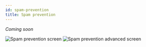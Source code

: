 ```yaml
---
id: spam-prevention
title: Spam prevention
---
```


*Coming soon*

![Spam prevention screen](/img/forms/spam.webp)
![Spam prevention advanced screen](/img/forms/spam-advanced.webp)

